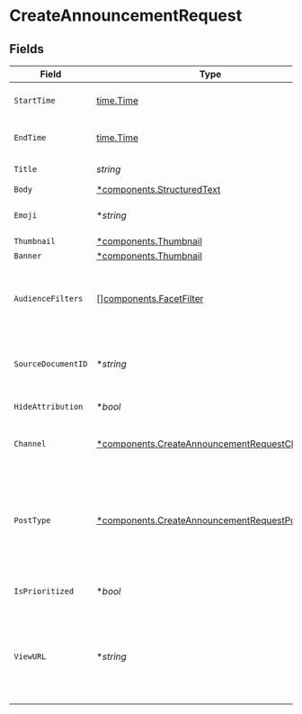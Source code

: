 # CreateAnnouncementRequest


## Fields

| Field                                                                                                                                                                                                 | Type                                                                                                                                                                                                  | Required                                                                                                                                                                                              | Description                                                                                                                                                                                           |
| ----------------------------------------------------------------------------------------------------------------------------------------------------------------------------------------------------- | ----------------------------------------------------------------------------------------------------------------------------------------------------------------------------------------------------- | ----------------------------------------------------------------------------------------------------------------------------------------------------------------------------------------------------- | ----------------------------------------------------------------------------------------------------------------------------------------------------------------------------------------------------- |
| `StartTime`                                                                                                                                                                                           | [time.Time](https://pkg.go.dev/time#Time)                                                                                                                                                             | :heavy_check_mark:                                                                                                                                                                                    | The date and time at which the announcement becomes active.                                                                                                                                           |
| `EndTime`                                                                                                                                                                                             | [time.Time](https://pkg.go.dev/time#Time)                                                                                                                                                             | :heavy_check_mark:                                                                                                                                                                                    | The date and time at which the announcement expires.                                                                                                                                                  |
| `Title`                                                                                                                                                                                               | *string*                                                                                                                                                                                              | :heavy_check_mark:                                                                                                                                                                                    | The headline of the announcement.                                                                                                                                                                     |
| `Body`                                                                                                                                                                                                | [*components.StructuredText](../../models/components/structuredtext.md)                                                                                                                               | :heavy_minus_sign:                                                                                                                                                                                    | N/A                                                                                                                                                                                                   |
| `Emoji`                                                                                                                                                                                               | **string*                                                                                                                                                                                             | :heavy_minus_sign:                                                                                                                                                                                    | An emoji used to indicate the nature of the announcement.                                                                                                                                             |
| `Thumbnail`                                                                                                                                                                                           | [*components.Thumbnail](../../models/components/thumbnail.md)                                                                                                                                         | :heavy_minus_sign:                                                                                                                                                                                    | N/A                                                                                                                                                                                                   |
| `Banner`                                                                                                                                                                                              | [*components.Thumbnail](../../models/components/thumbnail.md)                                                                                                                                         | :heavy_minus_sign:                                                                                                                                                                                    | N/A                                                                                                                                                                                                   |
| `AudienceFilters`                                                                                                                                                                                     | [][components.FacetFilter](../../models/components/facetfilter.md)                                                                                                                                    | :heavy_minus_sign:                                                                                                                                                                                    | Filters which restrict who should see the announcement. Values are taken from the corresponding filters in people search.                                                                             |
| `SourceDocumentID`                                                                                                                                                                                    | **string*                                                                                                                                                                                             | :heavy_minus_sign:                                                                                                                                                                                    | The Glean Document ID of the source document this Announcement was created from (e.g. Slack thread).                                                                                                  |
| `HideAttribution`                                                                                                                                                                                     | **bool*                                                                                                                                                                                               | :heavy_minus_sign:                                                                                                                                                                                    | Whether or not to hide an author attribution.                                                                                                                                                         |
| `Channel`                                                                                                                                                                                             | [*components.CreateAnnouncementRequestChannel](../../models/components/createannouncementrequestchannel.md)                                                                                           | :heavy_minus_sign:                                                                                                                                                                                    | This determines whether this is a Social Feed post or a regular announcement.                                                                                                                         |
| `PostType`                                                                                                                                                                                            | [*components.CreateAnnouncementRequestPostType](../../models/components/createannouncementrequestposttype.md)                                                                                         | :heavy_minus_sign:                                                                                                                                                                                    | This determines whether this is an external-link post or a regular announcement post. TEXT - Regular announcement that can contain rich text. LINK - Announcement that is linked to an external site. |
| `IsPrioritized`                                                                                                                                                                                       | **bool*                                                                                                                                                                                               | :heavy_minus_sign:                                                                                                                                                                                    | Used by the Social Feed to pin posts to the front of the feed.                                                                                                                                        |
| `ViewURL`                                                                                                                                                                                             | **string*                                                                                                                                                                                             | :heavy_minus_sign:                                                                                                                                                                                    | URL for viewing the announcement. It will be set to document URL for announcements from other datasources e.g. simpplr. Can only be written when channel="SOCIAL_FEED".                               |